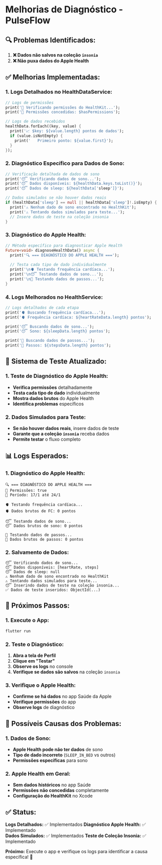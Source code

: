 # Melhorias de Diagnóstico - PulseFlow

## 🔍 **Problemas Identificados:**

1. **❌ Dados não salvos na coleção `insonia`**
2. **❌ Não puxa dados do Apple Health**

## ✅ **Melhorias Implementadas:**

### **1. Logs Detalhados no HealthDataService:**
```dart
// Logs de permissões
print('🔐 Verificando permissões do HealthKit...');
print('🔐 Permissões concedidas: $hasPermissions');

// Logs de dados recebidos
healthData.forEach((key, value) {
  print('📈 $key: ${value.length} pontos de dados');
  if (value.isNotEmpty) {
    print('   Primeiro ponto: ${value.first}');
  }
});
```

### **2. Diagnóstico Específico para Dados de Sono:**
```dart
// Verificação detalhada de dados de sono
print('😴 Verificando dados de sono...');
print('😴 Dados disponíveis: ${healthData.keys.toList()}');
print('😴 Dados de sleep: ${healthData['sleep']}');

// Dados simulados se não houver dados reais
if (healthData['sleep'] == null || healthData['sleep']!.isEmpty) {
  print('⚠️ Nenhum dado de sono encontrado no HealthKit');
  print('⚠️ Tentando dados simulados para teste...');
  // Insere dados de teste na coleção insonia
}
```

### **3. Diagnóstico do Apple Health:**
```dart
// Método específico para diagnosticar Apple Health
Future<void> diagnoseHealthData() async {
  print('🔍 === DIAGNÓSTICO DO APPLE HEALTH ===');
  
  // Testa cada tipo de dado individualmente
  print('\n🫀 Testando frequência cardíaca...');
  print('\n😴 Testando dados de sono...');
  print('\n🚶 Testando dados de passos...');
}
```

### **4. Logs Melhorados no HealthService:**
```dart
// Logs detalhados de cada etapa
print('🫀 Buscando frequência cardíaca...');
print('🫀 Frequência cardíaca: ${heartRateData.length} pontos');

print('😴 Buscando dados de sono...');
print('😴 Sono: ${sleepData.length} pontos');

print('🚶 Buscando dados de passos...');
print('🚶 Passos: ${stepsData.length} pontos');
```

## 🧪 **Sistema de Teste Atualizado:**

### **1. Teste de Diagnóstico do Apple Health:**
- **Verifica permissões** detalhadamente
- **Testa cada tipo de dado** individualmente
- **Mostra dados brutos** do Apple Health
- **Identifica problemas** específicos

### **2. Dados Simulados para Teste:**
- **Se não houver dados reais**, insere dados de teste
- **Garante que a coleção `insonia`** receba dados
- **Permite testar** o fluxo completo

## 📊 **Logs Esperados:**

### **1. Diagnóstico do Apple Health:**
```
🔍 === DIAGNÓSTICO DO APPLE HEALTH ===
🔐 Permissões: true
📅 Período: 17/1 até 24/1

🫀 Testando frequência cardíaca...
🫀 Dados brutos de FC: 0 pontos

😴 Testando dados de sono...
😴 Dados brutos de sono: 0 pontos

🚶 Testando dados de passos...
🚶 Dados brutos de passos: 0 pontos
```

### **2. Salvamento de Dados:**
```
😴 Verificando dados de sono...
😴 Dados disponíveis: [heartRate, steps]
😴 Dados de sleep: null
⚠️ Nenhum dado de sono encontrado no HealthKit
⚠️ Tentando dados simulados para teste...
😴 Inserindo dados de teste na coleção insonia...
✅ Dados de teste inseridos: ObjectId(...)
```

## 🎯 **Próximos Passos:**

### **1. Execute o App:**
```bash
flutter run
```

### **2. Teste o Diagnóstico:**
1. **Abra a tela de Perfil**
2. **Clique em "Testar"**
3. **Observe os logs** no console
4. **Verifique se dados são salvos** na coleção `insonia`

### **3. Verifique o Apple Health:**
- **Confirme se há dados** no app Saúde da Apple
- **Verifique permissões** do app
- **Observe logs** de diagnóstico

## 🔧 **Possíveis Causas dos Problemas:**

### **1. Dados de Sono:**
- **Apple Health pode não ter dados** de sono
- **Tipo de dado incorreto** (`SLEEP_IN_BED` vs outros)
- **Permissões específicas** para sono

### **2. Apple Health em Geral:**
- **Sem dados históricos** no app Saúde
- **Permissões não concedidas** completamente
- **Configuração do HealthKit** no Xcode

## ✅ **Status:**

**Logs Detalhados:** ✅ Implementados
**Diagnóstico Apple Health:** ✅ Implementado  
**Dados Simulados:** ✅ Implementados
**Teste de Coleção Insonia:** ✅ Implementado

**Próximo:** Execute o app e verifique os logs para identificar a causa específica! 🎉
